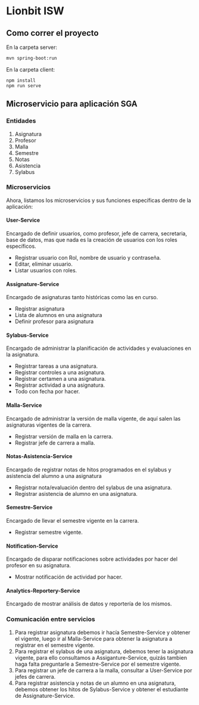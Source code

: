 # Lionbit ISW

## Como correr el proyecto

En la carpeta server:
```bash
mvn spring-boot:run
```

En la carpeta client:
```
npm install
npm run serve
```

## Microservicio para aplicación SGA

### Entidades
1. Asignatura
2. Profesor
3. Malla
4. Semestre
5. Notas
6. Asistencia
7. Sylabus

### Microservicios 
Ahora, listamos los microservicios y sus funciones específicas dentro de la aplicación:

#### User-Service
Encargado de definir usuarios, como profesor, jefe de carrera, secretaria, base de datos, mas que nada es la creación de usuarios con los roles específicos.
- Registrar usuario con Rol, nombre de usuario y contraseña.
- Editar, eliminar usuario.
- Listar usuarios con roles.

#### Assignature-Service
Encargado de asignaturas tanto históricas como las en curso. 
- Registrar asignatura
- Lista de alumnos en una asignatura
- Definir profesor para asignatura
#### Sylabus-Service
Encargado de administrar la planificación de actividades y evaluaciones en la asignatura.
- Registrar tareas a una asignatura.
- Registrar controles a una asignatura.
- Registrar certamen a una asignatura.
- Registrar actividad a una asignatura. 
- Todo con fecha por hacer.
#### Malla-Service
Encargado de administrar la versión de malla vigente, de aquí salen las asignaturas vigentes de la carrera.
- Registrar versión de malla en la carrera.
- Registrar jefe de carrera a malla.
#### Notas-Asistencia-Service
Encargado de registrar notas de hitos programados en el sylabus y asistencia del alumno a una asignatura
- Registrar nota/evaluación dentro del sylabus de una asignatura.
- Registrar asistencia de alumno en una asignatura.
#### Semestre-Service
Encargado de llevar el semestre vigente en la carrera.
- Registrar semestre vigente.
#### Notification-Service
Encargado de disparar notificaciones sobre actividades por hacer del profesor en su asignatura.
- Mostrar notificación de actividad por hacer.
#### Analytics-Reportery-Service
Encargado de mostrar análisis de datos y reportería de los mismos.

### Comunicación entre servicios
1. Para registrar asignatura debemos ir hacía Semestre-Service y obtener el vigente, luego ir al Malla-Service para obtener la asignatura a registrar en el semestre vigente.
2. Para registrar el sylabus de una asignatura, debemos tener la asignatura vigente, para ello consultamos a Assiganture-Service, quizás tambien haga falta preguntarle a Semestre-Service por el semestre vigente.
3. Para registrar un jefe de carrera a la malla, consultar a User-Service por jefes de carrera.
4. Para registrar asistencia y notas de un alumno en una asignatura, debemos obtener los hitos de Sylabus-Service y obtener el estudiante de Assignature-Service.
